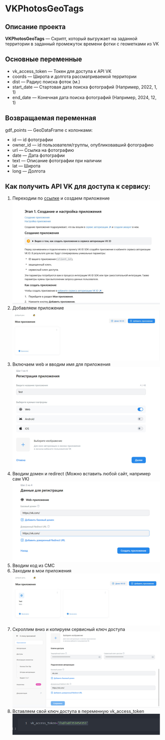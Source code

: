 # VKPhotosGeoTags

## Описание проекта
**VKPhotosGeoTags** — Скрипт, который выгружает на заданной территории в заданный промежуток времени фотки с геометками из VK

## Основные переменные
- vk_access_token — Токен для доступа к API VK
- coords — Широта и долгота рассматриваемой территории
- dist — Радиус поиска фоток (м.)
- start_date — Стартовая дата поиска фотографий (Например, 2022, 1, 1)
- end_date — Конечная дата поиска фотографий (Например, 2024, 12, 1)

## Возвращаемая переменная
gdf_points — GeoDataFrame с колонками:
- id — id фотографии
- owner_id — id пользователя/группы, опубликовавший фотографию
- url — Ссылка на фотографию
- date — Дата фотографии
- text — Описание фотографии при наличии
- lat — Широта
- long — Долгота

## Как получить API VK для доступа к сервису:
1. Переходим по [ссылке](https://id.vk.com/about/business/go/docs/ru/vkid/latest/vk-id/connection/create-application) и создаем приложение
![](https://github.com/rstsluv/VKPhotoGeoTagsScrapper/blob/main/images/1.jpg?raw=true)
2. Добавляем приложение
![](https://github.com/rstsluv/VKPhotoGeoTagsScrapper/blob/main/images/2.jpg?raw=true)
3. Включаем web и вводим имя для приложения
![](https://github.com/rstsluv/VKPhotoGeoTagsScrapper/blob/main/images/3.jpg?raw=true)
4. Вводим домен и redirect (Можно вставить любой сайт, например сам VK)
![](https://github.com/rstsluv/VKPhotoGeoTagsScrapper/blob/main/images/4.jpg?raw=true)
5. Вводим код из СМС
6. Заходим в мои приложения
![](https://github.com/rstsluv/VKPhotoGeoTagsScrapper/blob/main/images/6.jpg?raw=true)
7. Скроллим вниз и копируем сервисный ключ доступа
![](https://github.com/rstsluv/VKPhotoGeoTagsScrapper/blob/main/images/7.jpg?raw=true)
8. Вставляем свой ключ доступа в переменную vk_access_token
![](https://github.com/rstsluv/VKPhotoGeoTagsScrapper/blob/main/images/8.jpg?raw=true)
